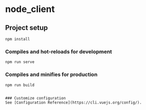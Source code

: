 # node_client

## Project setup
```
npm install
```

### Compiles and hot-reloads for development
```
npm run serve
```

### Compiles and minifies for production
```
npm run build
```

```

### Customize configuration
See [Configuration Reference](https://cli.vuejs.org/config/).
